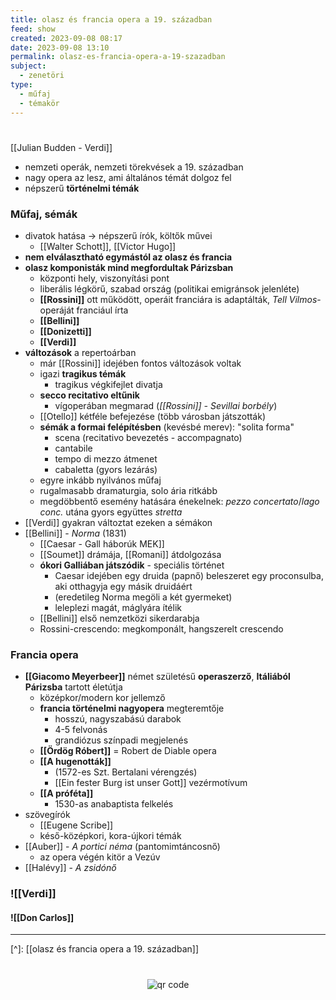 ```yaml
---
title: olasz és francia opera a 19. században
feed: show
created: 2023-09-08 08:17
date: 2023-09-08 13:10
permalink: olasz-es-francia-opera-a-19-szazadban
subject:
  - zenetöri
type:
  - műfaj
  - témakör
---
```

#

[[Julian Budden - Verdi]]

- nemzeti operák, nemzeti törekvések a 19. században
- nagy opera az lesz, ami általános témát dolgoz fel
- népszerű **történelmi témák**

### Műfaj, sémák

- divatok hatása -> népszerű írók, költők művei
	- [[Walter Schott]], [[Victor Hugo]]
- **nem elválasztható egymástól az olasz és francia**
- **olasz komponisták mind megfordultak Párizsban**
	- központi hely, viszonyítási pont
	- liberális légkörű, szabad ország (politikai emigránsok jelenléte)
	- **[[Rossini]]** ott működött, operáit franciára is adaptálták, *Tell Vilmos*-operáját franciául írta
	- **[[Bellini]]**
	- **[[Donizetti]]**
	- **[[Verdi]]**
- **változások** a repertoárban
	- már [[Rossini]] idejében fontos változások voltak
	- igazi **tragikus témák**
		- tragikus végkifejlet divatja
	- **secco recitativo eltűnik**
		- vígoperában megmarad (*[[Rossini]] - Sevillai borbély*)
	- [[Otello]] kétféle befejezése (több városban játszották)
	- **sémák a formai felépítésben** (kevésbé merev): "solita forma"
		- scena (recitativo bevezetés - accompagnato)
		- cantabile
		- tempo di mezzo átmenet
		- cabaletta (gyors lezárás)
	- egyre inkább nyilvános műfaj
	- rugalmasabb dramaturgia, solo ária ritkább
	- megdöbbentő esemény hatására énekelnek: *pezzo concertato*/*lago conc.* utána gyors együttes *stretta*
- [[Verdi]] gyakran változtat ezeken a sémákon
- [[Bellini]] - *Norma* (1831)
	- [[Caesar - Gall háborúk MEK]]
	- [[Soumet]] drámája, [[Romani]] átdolgozása
	- **ókori Galliában játszódik** - speciális történet
		- Caesar idejében egy druida (papnő) beleszeret egy proconsulba, aki otthagyja egy másik druidáért
		- (eredetileg Norma megöli a két gyermeket)
		- leleplezi magát, máglyára ítélik
	- [[Bellini]] első nemzetközi sikerdarabja
	- Rossini-crescendo: megkomponált, hangszerelt crescendo

### Francia opera

- **[[Giacomo Meyerbeer]]** német születésű **operaszerző**, **Itáliából Párizsba** tartott életútja
	- középkor/modern kor jellemző
	- **francia történelmi nagyopera** megteremtője
		- hosszú, nagyszabású darabok
		- 4-5 felvonás
		- grandiózus színpadi megjelenés
	- **[[Ördög Róbert]]** = Robert de Diable opera
	- **[[A hugenották]]**
		- (1572-es Szt. Bertalani vérengzés)
		- [[Ein fester Burg ist unser Gott]] vezérmotívum
	- **[[A próféta]]**
		- 1530-as anabaptista felkelés
- szövegírók
	- [[Eugene Scribe]]
	- késő-középkori, kora-újkori témák
- [[Auber]] - *A portici néma* (pantomimtáncosnő)
	- az opera végén kitör a Vezúv
- [[Halévy]] - *A zsidónő*

### ![[Verdi]]
#### ![[Don Carlos]]

---
[^]: [[olasz és francia opera a 19. században]]



#
<p style="text-align: center;"><img src="https://chart.googleapis.com/chart?cht=qr&chl=https://notes.andrasdenes.com/olasz-es-francia-opera-a-19-szazadban&chs=180x180&choe=UTF-8&chld=L|2" alt="qr code"></p>

